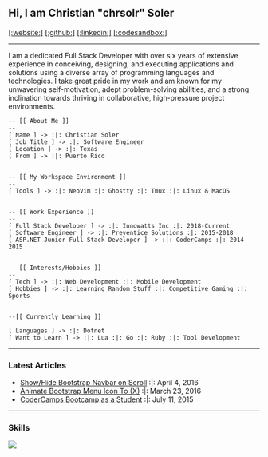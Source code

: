 ## Hi, I am Christian "chrsolr" Soler

<span>
<a href="https://noopcall.dev">[:website:]</a> 
<a href="https://github.com/chrsolr/">[:github:]</a>
<a href="https://www.linkedin.com/in/christiansoler/">[:linkedin:]</a>
<a href="https://codesandbox.io/u/chrsolr">[:codesandbox:]</a>
</span>

---

I am a dedicated Full Stack Developer with over six years of extensive experience in conceiving, designing, and executing applications and solutions using a diverse array of programming languages and technologies. I take great pride in my work and am known for my unwavering self-motivation, adept problem-solving abilities, and a strong inclination towards thriving in collaborative, high-pressure project environments.

```
-- [[ About Me ]]
--
[ Name ] -> :|: Christian Soler
[ Job Title ] -> :|: Software Engineer
[ Location ] -> :|: Texas
[ From ] -> :|: Puerto Rico


-- [[ My Workspace Environment ]]
--
[ Tools ] -> :|: NeoVim :|: Ghostty :|: Tmux :|: Linux & MacOS


-- [[ Work Experience ]]
--
[ Full Stack Developer ] -> :|: Innowatts Inc :|: 2018-Current
[ Software Engineer ] -> :|: Preventice Solutions :|: 2015-2018
[ ASP.NET Junior Full-Stack Developer ] -> :|: CoderCamps :|: 2014-2015


-- [[ Interests/Hobbies ]]
--
[ Tech ] -> :|: Web Development :|: Mobile Development
[ Hobbies ] -> :|: Learning Random Stuff :|: Competitive Gaming :|: Sports


--[[ Currently Learning ]]
--
[ Languages ] -> :|: Dotnet
[ Want to Learn ] -> :|: Lua :|: Go :|: Ruby :|: Tool Development
```

---

### Latest Articles

- [Show/Hide Bootstrap Navbar on Scroll](https://github.com/chrsolr/chrsolr/blob/main/blog/show-hide-bootstrap-navbar-on-scroll.md) :|: April 4, 2016
- [Animate Bootstrap Menu Icon To (X)](https://github.com/chrsolr/chrsolr/blob/main/blog/animate-bootstrap-menu-icon-to-x.md) :|: March 23, 2016
- [CoderCamps Bootcamp as a Student](https://github.com/chrsolr/chrsolr/blob/main/blog/codercamps-bootcamp-as-a-student.md) :|: July 11, 2015

---

### Skills

![](https://skillicons.dev/icons?i=neovim,ts,js,nodejs,react,docker,k8s,git,tailwind)
